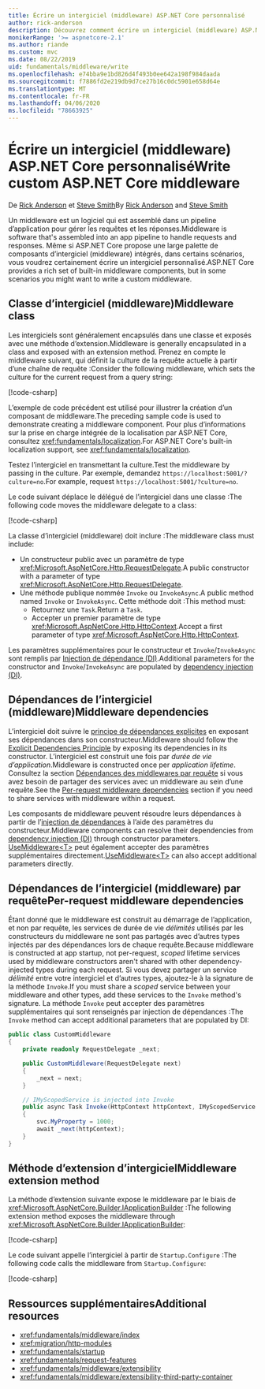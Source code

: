 ```yaml
---
title: Écrire un intergiciel (middleware) ASP.NET Core personnalisé
author: rick-anderson
description: Découvrez comment écrire un intergiciel (middleware) ASP.NET Core personnalisé.
monikerRange: '>= aspnetcore-2.1'
ms.author: riande
ms.custom: mvc
ms.date: 08/22/2019
uid: fundamentals/middleware/write
ms.openlocfilehash: e74bba9e1bd826d4f493b0ee642a198f984daada
ms.sourcegitcommit: f7886fd2e219db9d7ce27b16c0dc5901e658d64e
ms.translationtype: MT
ms.contentlocale: fr-FR
ms.lasthandoff: 04/06/2020
ms.locfileid: "78663925"
---
```

# <a name="write-custom-aspnet-core-middleware"></a><span data-ttu-id="09b0a-103">Écrire un intergiciel (middleware) ASP.NET Core personnalisé</span><span class="sxs-lookup"><span data-stu-id="09b0a-103">Write custom ASP.NET Core middleware</span></span>

<span data-ttu-id="09b0a-104">De [Rick Anderson](https://twitter.com/RickAndMSFT) et [Steve Smith](https://ardalis.com/)</span><span class="sxs-lookup"><span data-stu-id="09b0a-104">By [Rick Anderson](https://twitter.com/RickAndMSFT) and [Steve Smith](https://ardalis.com/)</span></span>

<span data-ttu-id="09b0a-105">Un middleware est un logiciel qui est assemblé dans un pipeline d’application pour gérer les requêtes et les réponses.</span><span class="sxs-lookup"><span data-stu-id="09b0a-105">Middleware is software that's assembled into an app pipeline to handle requests and responses.</span></span> <span data-ttu-id="09b0a-106">Même si ASP.NET Core propose une large palette de composants d’intergiciel (middleware) intégrés, dans certains scénarios, vous voudrez certainement écrire un intergiciel personnalisé.</span><span class="sxs-lookup"><span data-stu-id="09b0a-106">ASP.NET Core provides a rich set of built-in middleware components, but in some scenarios you might want to write a custom middleware.</span></span>

## <a name="middleware-class"></a><span data-ttu-id="09b0a-107">Classe d’intergiciel (middleware)</span><span class="sxs-lookup"><span data-stu-id="09b0a-107">Middleware class</span></span>

<span data-ttu-id="09b0a-108">Les intergiciels sont généralement encapsulés dans une classe et exposés avec une méthode d’extension.</span><span class="sxs-lookup"><span data-stu-id="09b0a-108">Middleware is generally encapsulated in a class and exposed with an extension method.</span></span> <span data-ttu-id="09b0a-109">Prenez en compte le middleware suivant, qui définit la culture de la requête actuelle à partir d’une chaîne de requête :</span><span class="sxs-lookup"><span data-stu-id="09b0a-109">Consider the following middleware, which sets the culture for the current request from a query string:</span></span>

[!code-csharp[](write/snapshot/StartupCulture.cs)]

<span data-ttu-id="09b0a-110">L’exemple de code précédent est utilisé pour illustrer la création d’un composant de middleware.</span><span class="sxs-lookup"><span data-stu-id="09b0a-110">The preceding sample code is used to demonstrate creating a middleware component.</span></span> <span data-ttu-id="09b0a-111">Pour plus d’informations sur la prise en charge intégrée de la localisation par ASP.NET Core, consultez <xref:fundamentals/localization>.</span><span class="sxs-lookup"><span data-stu-id="09b0a-111">For ASP.NET Core's built-in localization support, see <xref:fundamentals/localization>.</span></span>

<span data-ttu-id="09b0a-112">Testez l’intergiciel en transmettant la culture.</span><span class="sxs-lookup"><span data-stu-id="09b0a-112">Test the middleware by passing in the culture.</span></span> <span data-ttu-id="09b0a-113">Par exemple, demandez `https://localhost:5001/?culture=no`.</span><span class="sxs-lookup"><span data-stu-id="09b0a-113">For example, request `https://localhost:5001/?culture=no`.</span></span>

<span data-ttu-id="09b0a-114">Le code suivant déplace le délégué de l’intergiciel dans une classe :</span><span class="sxs-lookup"><span data-stu-id="09b0a-114">The following code moves the middleware delegate to a class:</span></span>

[!code-csharp[](write/snapshot/RequestCultureMiddleware.cs)]

<span data-ttu-id="09b0a-115">La classe d’intergiciel (middleware) doit inclure :</span><span class="sxs-lookup"><span data-stu-id="09b0a-115">The middleware class must include:</span></span>

* <span data-ttu-id="09b0a-116">Un constructeur public avec un paramètre de type <xref:Microsoft.AspNetCore.Http.RequestDelegate>.</span><span class="sxs-lookup"><span data-stu-id="09b0a-116">A public constructor with a parameter of type <xref:Microsoft.AspNetCore.Http.RequestDelegate>.</span></span>
* <span data-ttu-id="09b0a-117">Une méthode publique nommée `Invoke` ou `InvokeAsync`.</span><span class="sxs-lookup"><span data-stu-id="09b0a-117">A public method named `Invoke` or `InvokeAsync`.</span></span> <span data-ttu-id="09b0a-118">Cette méthode doit :</span><span class="sxs-lookup"><span data-stu-id="09b0a-118">This method must:</span></span>
  * <span data-ttu-id="09b0a-119">Retournez une `Task`.</span><span class="sxs-lookup"><span data-stu-id="09b0a-119">Return a `Task`.</span></span>
  * <span data-ttu-id="09b0a-120">Accepter un premier paramètre de type <xref:Microsoft.AspNetCore.Http.HttpContext>.</span><span class="sxs-lookup"><span data-stu-id="09b0a-120">Accept a first parameter of type <xref:Microsoft.AspNetCore.Http.HttpContext>.</span></span>
  
<span data-ttu-id="09b0a-121">Les paramètres supplémentaires pour le constructeur et `Invoke`/`InvokeAsync` sont remplis par [Injection de dépendance (DI)](xref:fundamentals/dependency-injection).</span><span class="sxs-lookup"><span data-stu-id="09b0a-121">Additional parameters for the constructor and `Invoke`/`InvokeAsync` are populated by [dependency injection (DI)](xref:fundamentals/dependency-injection).</span></span>

## <a name="middleware-dependencies"></a><span data-ttu-id="09b0a-122">Dépendances de l’intergiciel (middleware)</span><span class="sxs-lookup"><span data-stu-id="09b0a-122">Middleware dependencies</span></span>

<span data-ttu-id="09b0a-123">L’intergiciel doit suivre le [principe de dépendances explicites](/dotnet/standard/modern-web-apps-azure-architecture/architectural-principles#explicit-dependencies) en exposant ses dépendances dans son constructeur.</span><span class="sxs-lookup"><span data-stu-id="09b0a-123">Middleware should follow the [Explicit Dependencies Principle](/dotnet/standard/modern-web-apps-azure-architecture/architectural-principles#explicit-dependencies) by exposing its dependencies in its constructor.</span></span> <span data-ttu-id="09b0a-124">L’intergiciel est construit une fois par *durée de vie d’application*.</span><span class="sxs-lookup"><span data-stu-id="09b0a-124">Middleware is constructed once per *application lifetime*.</span></span> <span data-ttu-id="09b0a-125">Consultez la section [Dépendances des middlewares par requête](#per-request-middleware-dependencies) si vous avez besoin de partager des services avec un middleware au sein d’une requête.</span><span class="sxs-lookup"><span data-stu-id="09b0a-125">See the [Per-request middleware dependencies](#per-request-middleware-dependencies) section if you need to share services with middleware within a request.</span></span>

<span data-ttu-id="09b0a-126">Les composants de middleware peuvent résoudre leurs dépendances à partir de l’[injection de dépendances](xref:fundamentals/dependency-injection) à l’aide des paramètres du constructeur.</span><span class="sxs-lookup"><span data-stu-id="09b0a-126">Middleware components can resolve their dependencies from [dependency injection (DI)](xref:fundamentals/dependency-injection) through constructor parameters.</span></span> <span data-ttu-id="09b0a-127">[UseMiddleware&lt;T&gt;](/dotnet/api/microsoft.aspnetcore.builder.usemiddlewareextensions.usemiddleware#Microsoft_AspNetCore_Builder_UseMiddlewareExtensions_UseMiddleware_Microsoft_AspNetCore_Builder_IApplicationBuilder_System_Type_System_Object___) peut également accepter des paramètres supplémentaires directement.</span><span class="sxs-lookup"><span data-stu-id="09b0a-127">[UseMiddleware&lt;T&gt;](/dotnet/api/microsoft.aspnetcore.builder.usemiddlewareextensions.usemiddleware#Microsoft_AspNetCore_Builder_UseMiddlewareExtensions_UseMiddleware_Microsoft_AspNetCore_Builder_IApplicationBuilder_System_Type_System_Object___) can also accept additional parameters directly.</span></span>

## <a name="per-request-middleware-dependencies"></a><span data-ttu-id="09b0a-128">Dépendances de l’intergiciel (middleware) par requête</span><span class="sxs-lookup"><span data-stu-id="09b0a-128">Per-request middleware dependencies</span></span>

<span data-ttu-id="09b0a-129">Étant donné que le middleware est construit au démarrage de l’application, et non par requête, les services de durée de vie *délimités* utilisés par les constructeurs du middleware ne sont pas partagés avec d’autres types injectés par des dépendances lors de chaque requête.</span><span class="sxs-lookup"><span data-stu-id="09b0a-129">Because middleware is constructed at app startup, not per-request, *scoped* lifetime services used by middleware constructors aren't shared with other dependency-injected types during each request.</span></span> <span data-ttu-id="09b0a-130">Si vous devez partager un service *délimité* entre votre intergiciel et d’autres types, ajoutez-le à la signature de la méthode `Invoke`.</span><span class="sxs-lookup"><span data-stu-id="09b0a-130">If you must share a *scoped* service between your middleware and other types, add these services to the `Invoke` method's signature.</span></span> <span data-ttu-id="09b0a-131">La méthode `Invoke` peut accepter des paramètres supplémentaires qui sont renseignés par injection de dépendances :</span><span class="sxs-lookup"><span data-stu-id="09b0a-131">The `Invoke` method can accept additional parameters that are populated by DI:</span></span>

```csharp
public class CustomMiddleware
{
    private readonly RequestDelegate _next;

    public CustomMiddleware(RequestDelegate next)
    {
        _next = next;
    }

    // IMyScopedService is injected into Invoke
    public async Task Invoke(HttpContext httpContext, IMyScopedService svc)
    {
        svc.MyProperty = 1000;
        await _next(httpContext);
    }
}
```

## <a name="middleware-extension-method"></a><span data-ttu-id="09b0a-132">Méthode d’extension d’intergiciel</span><span class="sxs-lookup"><span data-stu-id="09b0a-132">Middleware extension method</span></span>

<span data-ttu-id="09b0a-133">La méthode d’extension suivante expose le middleware par le biais de <xref:Microsoft.AspNetCore.Builder.IApplicationBuilder> :</span><span class="sxs-lookup"><span data-stu-id="09b0a-133">The following extension method exposes the middleware through <xref:Microsoft.AspNetCore.Builder.IApplicationBuilder>:</span></span>

[!code-csharp[](write/snapshot/RequestCultureMiddlewareExtensions.cs)]

<span data-ttu-id="09b0a-134">Le code suivant appelle l’intergiciel à partir de `Startup.Configure` :</span><span class="sxs-lookup"><span data-stu-id="09b0a-134">The following code calls the middleware from `Startup.Configure`:</span></span>

[!code-csharp[](write/snapshot/Startup.cs?highlight=5)]

## <a name="additional-resources"></a><span data-ttu-id="09b0a-135">Ressources supplémentaires</span><span class="sxs-lookup"><span data-stu-id="09b0a-135">Additional resources</span></span>

* <xref:fundamentals/middleware/index>
* <xref:migration/http-modules>
* <xref:fundamentals/startup>
* <xref:fundamentals/request-features>
* <xref:fundamentals/middleware/extensibility>
* <xref:fundamentals/middleware/extensibility-third-party-container>
